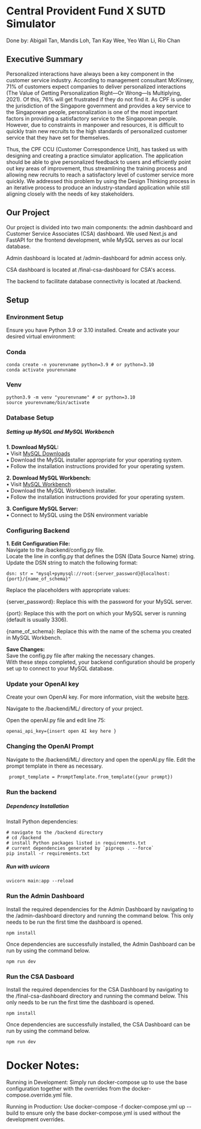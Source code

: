 # Central Provident Fund X SUTD  Simulator    
Done by: Abigail Tan, Mandis Loh, Tan Kay Wee, Yeo Wan Li, Rio Chan     

## Executive Summary     
Personalized interactions have always been a key component in the customer service industry. According to management consultant McKinsey, 71% of customers expect companies to deliver personalized interactions (The Value of Getting Personalization Right—Or Wrong—Is Multiplying, 2021). Of this, 76% will get frustrated if they do not find it. As CPF is under the jurisdiction of the Singapore government and provides a key service to the Singaporean people, personalization is one of the most important factors in providing a satisfactory service to the Singaporean people. However, due to constraints in manpower and resources, it is difficult to quickly train new recruits to the high standards of personalized customer service that they have set for themselves.

Thus, the CPF CCU (Customer Correspondence Unit), has tasked us with designing and creating a practice simulator application. The application should be able to give personalized feedback to users and efficiently point out key areas of improvement, thus streamlining the training process and allowing new recruits to reach a satisfactory level of customer service more quickly. We addressed this problem by using the Design Thinking process in an iterative process to produce an industry-standard application while still aligning closely with the needs of key stakeholders.

## Our Project
Our project is divided into two main components: the admin dashboard and Customer Service Associates (CSA) dashboard. We used Next.js and FastAPI for the frontend development, while MySQL serves as our local database.

Admin dashboard is located at /admin-dashboard for admin access only.

CSA dashboard is located at /final-csa-dashboard for CSA's access.

The backend to facilitate database connectivity is located at /backend.

## Setup
### Environment Setup

Ensure you have Python 3.9 or 3.10 installed. Create and activate your desired virtual environment:

### Conda
```
conda create -n yourenvname python=3.9 # or python=3.10
conda activate yourenvname
```

### Venv
```
python3.9 -m venv "yourenvname" # or python=3.10
source yourenvname/bin/activate
```

### Database Setup
##### Setting up MySQL and MySQL Workbench
**1. Download MySQL:**          
    • Visit [MySQL Downloads](https://dev.mysql.com/downloads/installer/)         
    • Download the MySQL installer appropriate for your operating system.            
    • Follow the installation instructions provided for your operating system.            

**2. Download MySQL Workbench:**                
    • Visit [MySQL Workbench](https://dev.mysql.com/downloads/workbench/)             
    • Download the MySQL Workbench installer.                
    • Follow the installation instructions provided for your operating system.                

**3. Configure MySQL Server:**                
    • Connect to MySQL using the DSN environment variable

### Configuring Backend ####
**1. Edit Configuration File:**                
    Navigate to the /backend/config.py file.            
    Locate the line in config.py that defines the DSN (Data Source Name) string.            
    Update the DSN string to match the following format:                            

```
dsn: str = "mysql+pymysql://root:{server_password}@localhost:{port}/{name_of_schema}"
```

Replace the placeholders with appropriate values:            

{server_password}: Replace this with the password for your MySQL server.            

{port}: Replace this with the port on which your MySQL server is running (default is usually 3306).            

{name_of_schema}: Replace this with the name of the schema you created in MySQL Workbench.            

**Save Changes:**                
Save the config.py file after making the necessary changes.            
With these steps completed, your backend configuration should be properly set up to connect to your MySQL database.            

### Update your OpenAI key

Create your own OpenAI key. For more information, visit the website [here](https://www.maisieai.com/help/how-to-get-an-openai-api-key-for-chatgpt).

Navigate to the /backend/ML/ directory of your project.

Open the openAI.py file and edit line 75:
```
openai_api_key={insert open AI key here }
```

### Changing the OpenAI Prompt                
Navigate to the /backend/ML/ directory and open the openAI.py file. Edit the prompt template in there as necessary.         

```
 prompt_template = PromptTemplate.from_template({your prompt})
```

### Run the backend
##### Dependency Installation
Install Python dependencies:
```
# navigate to the /backend directory
# cd /backend
# install Python packages listed in requirements.txt
# current dependencies generated by `pipreqs . --force`
pip install -r requirements.txt
```
##### Run with uvicorn
```
uvicorn main:app --reload 
```

### Run the Admin Dashboard        
Install the required dependencies for the Admin Dashboard by navigating to the /admin-dashboard directory and running the command below. This only needs to be run the first time the dashboard is opened.
```
npm install
```
Once dependencies are successfully installed, the Admin Dashboard can be run by using the command below.
```
npm run dev
```
### Run the CSA Dasboard
Install the required dependencies for the CSA Dashboard by navigating to the /final-csa-dashboard directory and running the command below. This only needs to be run the first time the dashboard is opened.
```
npm install
```
Once dependencies are successfully installed, the CSA Dashboard can be run by using the command below.
```
npm run dev
```

# Docker Notes:
Running in Development: Simply run docker-compose up to use the base configuration together with the overrides from the docker-compose.override.yml file.

Running in Production: Use docker-compose -f docker-compose.yml up --build to ensure only the base docker-compose.yml is used without the development overrides.
